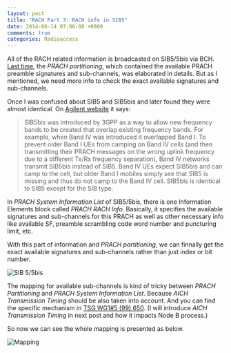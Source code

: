 ```yaml
---
layout: post
title: "RACH Part 3: RACH info in SIB5"
date: 2014-06-14 07:06:08 +0800
comments: true
categories: Radioaccess
---
```


All of the RACH related information is broadcasted on SIB5/5bis via BCH. [Last time](http://blog.pzheng.info/blog/2014/06/07/rach-part-2-ac-and-asc/), the *PRACH partitioning*, which contained the available PRACH preamble signatures and sub-channels, was elaborated in details. But as I mentioned, we need more info to check the exact available signatures and sub-channels.

<!--more-->

Once I was confused about SIB5 and SIB5bis and later found they were almost identical. On [Agilent website](http://wireless.agilent.com/rfcomms/refdocs/wcdma/wcdma_gen_bse_freqbandind.html) it says:

>SIB5bis was introduced by 3GPP as a way to allow new frequency bands to be created that overlap existing frequency bands. For example, when Band IV was introduced it overlapped Band I. To prevent older Band I UEs from camping on Band IV cells (and then transmitting their PRACH messages on the wrong uplink frequency due to a different Tx/Rx frequency separation), Band IV networks transmit SIB5bis instead of SIB5. Band IV UEs expect SIB5bis and can camp to the cell, but older Band I mobiles simply see that SIB5 is missing and thus do not camp to the Band IV cell. SIB5bis is identical to SIB5 except for the SIB type.

In *PRACH System Information List* of SIB5/5bis, there is one Information Elements block called *PRACH RACH Info*. Basically, it specifies the available signatures and sub-channels for this PRACH as well as other necessary info like available SF, preamble scrambling code word number and puncturing limit, etc.

With this part of information and *PRACH partitioning*, we can finnally get the exact available signatures and sub-channels rather than just index or bit number.

![SIB 5/5bis](https://dl.dropboxusercontent.com/u/6459697/blogimage/20140614_rach_part3_sib5_sib5bis.png)

The mapping for available sub-channels is kind of tricky between *PRACH Partitioning* and *PRACH System Information List*. Because *AICH Transmission Timing* should be also taken into account. And you can find the specific mechanism in [TSG WG1#5 (99) 650](www.3gpp.org/ftp/tsg_ran/wg1_rl1/TSGR1_05/.../r1-99650.pdf). (I will introduce *AICH Transmission Timing* in next post and how it impacts Node B process.)

So now we can see the whole mapping is presented as below.

![Mapping](https://dl.dropboxusercontent.com/u/6459697/blogimage/20140614_rach_part3_mapping.png)

